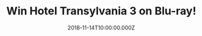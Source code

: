 ---
campaign-uuid: "c-615d37f6-9fd2-45b7-92b0-e26f82242d81"
type: "Competition"
category: "Entertainment"
date: "2018-11-14T10:00:00.000Z"
end-date: "2018-12-14T23:59:00.000Z"
disable-form: false
is_promoted: false
has_entry_page: true
title: "Win Hotel Transylvania 3 on Blu-ray!"
competition-description: "<p>The Drac pack is back this Christmas! There's loads of\
  \ fun for all of the family as your favourite monster family embark on a dream cruise\
  \ which is definitely not smooth sailing! We are giving away a copy of Hotel Transylvania\
  \ 3 on Blu-ray and DVD to one of our lucky NME AAA members to win!</p>\n<p>Want\
  \ to know what's next? Click below for a chance to win!</p>\n"
hero-header: "Win Hotel Transylvania 3 on Blu-ray!"
terms-confirmation: "N/A"
banner-img: "https://assets.expresslyapp.com/asset-962c860b-d3b2-4ddf-8728-bee9dc2406a2.jpg"
logo-left-href: "aaa.nme.com"
logo-left-image: "https://assets.expresslyapp.com/asset-6e504677-189f-479c-a7c0-6237b39947c3.jpg"
logo-left-title: "NME AAA"
bg-image-hero: "https://assets.expresslyapp.com/asset-45a3c378-145e-409c-bf56-70ae3a229330.jpg"
bg-image-first: "https://assets.expresslyapp.com/asset-4f3f3710-0b35-47b0-a568-095325627b0c.jpg"
bg-image-second: "https://assets.expresslyapp.com/asset-d5ea8eb5-bd42-481c-ba23-7e501fb9555a.jpg"
section1-content: "<p>Join your favourite monster family as they embark on a holiday\
  \ adventure on a luxury monster cruise ship so Drac can finally take a break from\
  \ handling everyone else's vacations at the hotel.</p>\n<p>It’s smooth sailing for\
  \ Drac’s pack as the monsters indulge in all of the onboard fun the cruise has to\
  \ offer, from monster volleyball to exotic excursions, and topping up their moon\
  \ tans. But they hit rocky waters when Mavis realizes that Drac has fallen for the\
  \ mysterious captain of the ship, Ericka, who hides a dangerous secret that could\
  \ sink their plans for a dream holiday.</p>\n"
section2-content: "<p>This Hotel Transylvania 3 on Blu-ray and DVD has it all, including:\
  \ 2 Mini-Movies - Puppy! and Goodnight Mr. Foot, Scary-Oke Sing Along Videos, Music\
  \ Videos... and many more for you to discover!</p>\n<p>If you can't wait to see\
  \ this amazing and enjoyable movie, enter the form below and it could be coming\
  \ home with you!</p>\n<p>Good luck!</p>\n"
entry-title: "Win Hotel Transylvania 3 on Blu-ray!"
entry-content: "<p>Enter the draw to win Hotel Transylvania 3 on Blu-ray by completing\
  \ the form below before 23:59 on 14th of December 2018.</p>\n"
has-winner: true
winner-title: "CONGRATULATIONS to Steven F. who won Hotel Transylvania 3 on Blu-ray!"
winner-banner: "https://assets.expresslyapp.com/asset-462c61fe-2ce8-484f-8716-e6aadfbd6384.jpg"
prize-description: "Hotel Transylvania 3 on Blu-ray."
special-conditions: "Multiple entries are allowed up to one every day."
country-restrictions:
- "GB"
---
